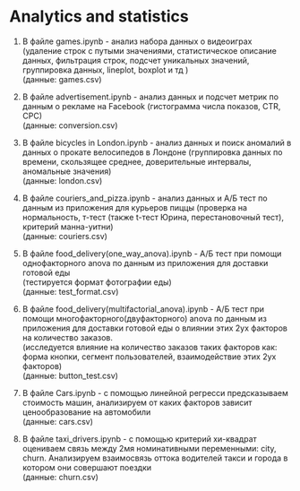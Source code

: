 # Analytics and statistics
1) В файле games.ipynb - анализ набора данных о видеоиграх (удаление строк с путыми значениями, статистическое описание данных, фильтрация строк, подсчет уникальных значений, группировка данных, lineplot,  boxplot и тд )\
(данные: games.csv)

2) В файле advertisement.ipynb - анализ данных и подсчет метрик по данным о рекламе на Facebook  (гистограмма числа показов, CTR, CPC)\
(данные: conversion.csv)

3) В файле bicycles in London.ipynb - анализ данных и поиск аномалий в данных о прокате велосипедов в Лондоне  (группировка данных по времени, скользящее среднее, доверительные интервалы, аномальные значения)\
(данные: london.csv)

4) В файле couriers_and_pizza.ipynb - анализ данных и А/Б тест по данным из приложения для курьеров пиццы (проверка на нормальность, т-тест (также t-тест Юрина, перестановочный тест), критерий манна-уитни)\
(данные: couriers.csv)

5) В файле food_delivery(one_way_anova).ipynb - А/Б тест при помощи однофакторного anova по данным из приложения для доставки готовой еды  
(тестируется формат фотографии еды)  
(данные: test_format.csv)

6) В файле food_delivery(multifactorial_anova).ipynb - А/Б тест при помощи многофакторного(двуфакторного) anova по данным из приложения для доставки готовой еды о влиянии этих 2ух факторов на количество заказов.  
(исследуется влияние на количество заказов таких факторов как: форма кнопки, сегмент пользователей, взаимодействие этих 2ух факторов)  
(данные: button_test.csv)

7) В файле Cars.ipynb - с помощью линейной регресси предсказываем стоимость машин, анализируем от каких факторов зависит ценообразование 
на автомобили\
(данные: cars.csv)

8) В файле taxi_drivers.ipynb - с помощью критерий хи-квадрат оцениваем связь между 2мя номинативными перемeнными: city, churn. Анализируем взаимосвязь оттока водителей такси и города в котором они совершают поездки\
(данные: сhurn.csv)
